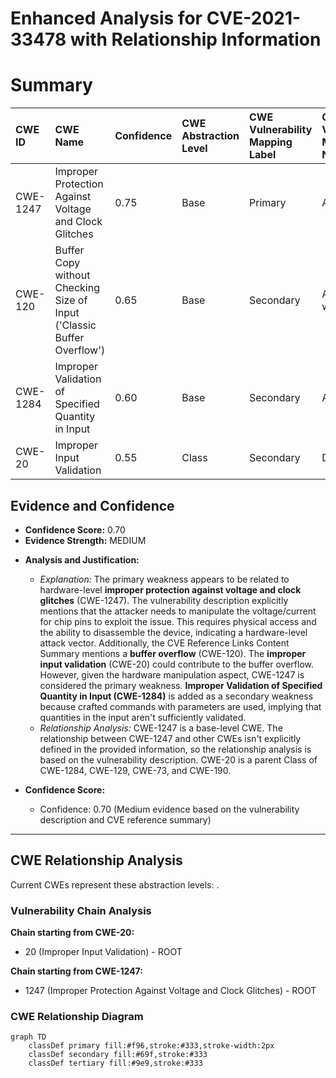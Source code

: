 # Enhanced Analysis for CVE-2021-33478 with Relationship Information

# Summary
| CWE ID     | CWE Name                                                                                                 | Confidence | CWE Abstraction Level | CWE Vulnerability Mapping Label | CWE-Vulnerability Mapping Notes |
| :---------- | :------------------------------------------------------------------------------------------------------- | :--------- | :---------------------- | :------------------------------ | :------------------------------ |
| CWE-1247    | Improper Protection Against Voltage and Clock Glitches                                                   | 0.75        | Base                    | Primary                         | Allowed                         |
| CWE-120     | Buffer Copy without Checking Size of Input ('Classic Buffer Overflow')                                     | 0.65        | Base                    | Secondary                       | Allowed-with-Review             |
| CWE-1284    | Improper Validation of Specified Quantity in Input                                                         | 0.60        | Base                    | Secondary                       | Allowed                         |
| CWE-20      | Improper Input Validation                                                                                  | 0.55        | Class                   | Secondary                       | Discouraged                     |

## Evidence and Confidence

*   **Confidence Score:** 0.70
*   **Evidence Strength:** MEDIUM

- **Analysis and Justification:**
  - *Explanation:* The primary weakness appears to be related to hardware-level **improper protection against voltage and clock glitches** (CWE-1247). The vulnerability description explicitly mentions that the attacker needs to manipulate the voltage/current for chip pins to exploit the issue. This requires physical access and the ability to disassemble the device, indicating a hardware-level attack vector. Additionally, the CVE Reference Links Content Summary mentions a **buffer overflow** (CWE-120). The **improper input validation** (CWE-20) could contribute to the buffer overflow. However, given the hardware manipulation aspect, CWE-1247 is considered the primary weakness. **Improper Validation of Specified Quantity in Input (CWE-1284)** is added as a secondary weakness because crafted commands with parameters are used, implying that quantities in the input aren't sufficiently validated.
  - *Relationship Analysis:* CWE-1247 is a base-level CWE. The relationship between CWE-1247 and other CWEs isn't explicitly defined in the provided information, so the relationship analysis is based on the vulnerability description. CWE-20 is a parent Class of CWE-1284, CWE-129, CWE-73, and CWE-190.

- **Confidence Score:**
  - Confidence: 0.70 (Medium evidence based on the vulnerability description and CVE reference summary)

---


## CWE Relationship Analysis

Current CWEs represent these abstraction levels: .


### Vulnerability Chain Analysis

**Chain starting from CWE-20:**
- 20 (Improper Input Validation) - ROOT


**Chain starting from CWE-1247:**
- 1247 (Improper Protection Against Voltage and Clock Glitches) - ROOT



### CWE Relationship Diagram

```mermaid
graph TD
    classDef primary fill:#f96,stroke:#333,stroke-width:2px
    classDef secondary fill:#69f,stroke:#333
    classDef tertiary fill:#9e9,stroke:#333
```

